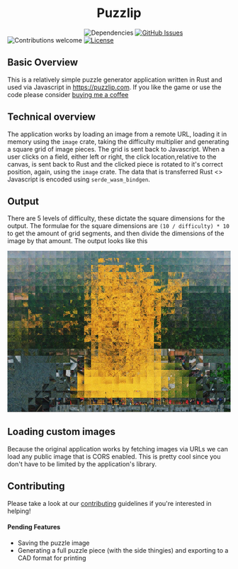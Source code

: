 <center>

# Puzzlip

</center>

&nbsp;&nbsp;&nbsp;&nbsp;&nbsp;&nbsp;&nbsp;&nbsp;&nbsp;&nbsp;&nbsp;&nbsp;&nbsp;&nbsp;&nbsp;&nbsp;&nbsp;&nbsp;&nbsp;&nbsp;&nbsp;&nbsp;&nbsp;&nbsp;&nbsp;&nbsp;&nbsp;&nbsp;&nbsp;&nbsp;&nbsp;&nbsp;&nbsp;&nbsp;&nbsp;&nbsp;&nbsp;&nbsp;&nbsp;&nbsp;&nbsp;&nbsp;&nbsp;
![Dependencies](https://img.shields.io/badge/dependencies-up%20to%20date-brightgreen.svg)
[![GitHub Issues](https://img.shields.io/github/issues/lnenad/puzzlip.svg)](https://github.com/lnenad/puzzlip/issues)
![Contributions welcome](https://img.shields.io/badge/contributions-welcome-orange.svg)
[![License](https://img.shields.io/badge/license-MIT-blue.svg)](https://opensource.org/licenses/MIT)

## Basic Overview

This is a relatively simple puzzle generator application written in Rust and used via Javascript in https://puzzlip.com. If you like the game or use the code please consider [buying me a coffee](https://www.buymeacoffee.com/lnenad)

## Technical overview

The application works by loading an image from a remote URL, loading it in memory using the `image` crate, taking the difficulty multiplier and generating a square grid of image pieces. The grid is sent back to Javascript. When a user clicks on a field, either left or right, the click location,relative to the canvas, is sent back to Rust and the clicked piece is rotated to it's correct position, again, using the `image` crate. The data that is transferred Rust <> Javascript is encoded using `serde_wasm_bindgen`.  

## Output

There are 5 levels of difficulty, these dictate the square dimensions for the output. The formulae for the square dimensions are `(10 / difficulty) * 10` to get the amount of grid segments, and then divide the dimensions of the image by that amount. The output looks like this

<img src="https://raw.githubusercontent.com/lnenad/puzzlip/master/output_example.png">

## Loading custom images

Because the original application works by fetching images via URLs we can load any public image that is CORS enabled. This is pretty cool since you don't have to be limited by the application's library.

## Contributing
Please take a look at our [contributing](https://github.com/lnenad/puzzlip/blob/master/CONTRIBUTING.md) guidelines if you're interested in helping!

#### Pending Features
- Saving the puzzle image
- Generating a full puzzle piece (with the side thingies) and exporting to a CAD format for printing
